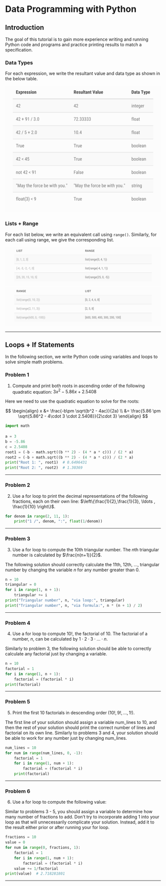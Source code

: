 # Data Programming with Python


## Introduction

The goal of this tutorial is to gain more experience writing and running Python code and programs and practice printing results to match a specification.


### Data Types

For each expression, we write the resultant value and data type as shown in the below table.



![](assets/static/data_type.png)


### Lists + Range


For each list below, we write an equivalent call using `range()`. Similarly, for each call using range, we give the corresponding list.



![](assets/static/list.png)
![](assets/static/range.png)



-------------------------




## Loops + If Statements

In the following section, we write Python code using variables and loops to solve simple math problems.



### Problem 1

1. Compute and print both roots in ascending order of the following quadratic equation: $3x^2-5.86x+2.5408$


Here we need to use the quadratic equation to solve for the roots:


$$
\begin{align}
x &= \frac{-b\pm \sqrt{b^2 - 4ac}}{2a} \\
&= \frac{5.86 \pm \sqrt{5.86^2 - 4\cdot 3 \cdot 2.5408}}{2\cdot 3}
\end{align}
$$



```python
import math

a = 3
b = -5.86
c = 2.5408
root1 = (-b - math.sqrt((b ** 2) - (4 * a * c))) / (2 * a)
root2 = (-b + math.sqrt((b ** 2) - (4 * a * c))) / (2 * a)
print("Root 1: ", root1)  # 0.6496431
print("Root 2: ", root2)  # 1.30369
```



-------------------------


### Problem 2


2. Use a for loop to print the decimal representations of the following fractions, each on their own line: $\left\{\frac{1}{2},\frac{1}{3}, \ldots , \frac{1}{10} \right\}$.


```python
for denom in range(2, 11, 1):
    print("1 /", denom, ":", float(1/denom))
```



-------------------------


### Problem 3 

3. Use a for loop to compute the $10$th triangular number. The $n$th triangular number is calculated by $\frac{n(n+1)}{2}$. 


The following solution should correctly calculate the $11$th, $12$th, $\ldots$,  triangular number by changing the variable $n$ for any number greater than $0$.


```python
n = 10
triangular = 0
for i in range(1, n + 1):
    triangular += i
print("Triangular number", n, "via loop:", triangular)
print("Triangular number", n, "via formula:", n * (n + 1) / 2)
```


-------------------------

### Problem 4

4. Use a for loop to compute $10!$, the factorial of $10$. The factorial of a number, $n$, can be calculated by $1\cdot 2 \cdot 3 \cdot \ldots \cdot n$.


Similarly to problem 3, the following solution should be able to correctly calculate any factorial just by changing a variable.


```python
n = 10
factorial = 1
for i in range(1, n + 1):
    factorial = (factorial * i)
print(factorial)
```



-------------------------


### Problem 5

5. Print the first $10$ factorials in descending order $\left(10!, 9!,\ldots , 1!\right)$.


The first line of your solution should assign a variable num_lines to 10, and then the rest of your solution should print the correct number of lines and factorial on its own line. Similarly to problems 3 and 4, your solution should be able to work for any number just by changing num_lines.


```python
num_lines = 10
for num in range(num_lines, 0, -1):
    factorial = 1
    for i in range(1, num + 1):
        factorial = (factorial * i)
    print(factorial)
```


-------------------------


### Problem 6

6. Use a for loop to compute the following value:



Similar to problems 3 - 5, you should assign a variable to determine how many number of fractions to add. Don’t try to incorporate adding 1 into your loop as that will unnecessarily complicate your solution. Instead, add it to the result either prior or after running your for loop.

```python
fractions = 10
value = 0
for num in range(0, fractions, 1):
    factorial = 1
    for i in range(1, num + 1):
        factorial = (factorial * i)
    value += 1/factorial
print(value)  # 2.718281801
```


-------------------------





